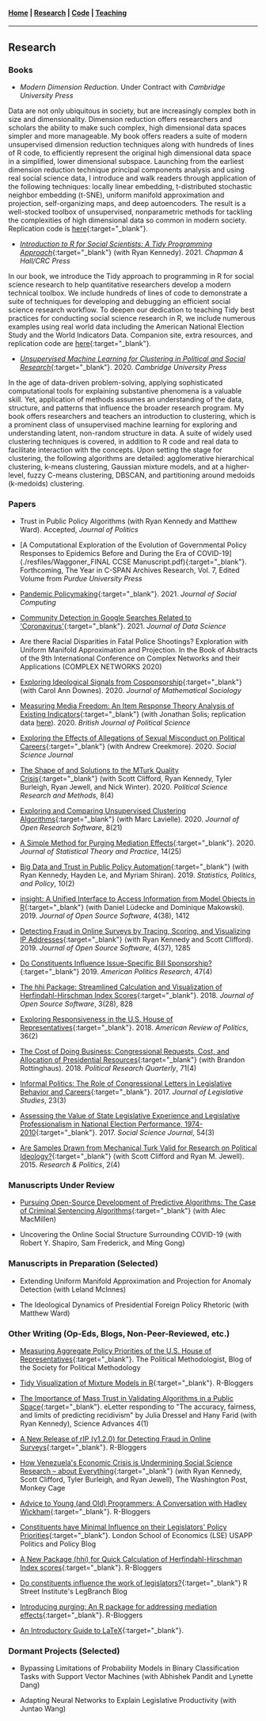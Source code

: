 #### [Home](https://pdwaggoner.github.io) | [Research](/Research.md) | [Code](/Code.md) | [Teaching](/Teach.md)
___________

## Research

### Books

* *Modern Dimension Reduction*. Under Contract with *Cambridge University Press*

Data are not only ubiquitous in society, but are increasingly complex both in size and dimensionality. Dimension reduction offers researchers and scholars the ability to make such complex, high dimensional data spaces simpler and more manageable. My book offers readers a suite of modern unsupervised dimension reduction techniques along with hundreds of lines of R code, to efficiently represent the original high dimensional data space in a simplified, lower dimensional subspace. Launching from the earliest dimension reduction technique principal components analysis and using real social science data, I introduce and walk readers through application of the following techniques: locally linear embedding, t-distributed stochastic neighbor embedding (t-SNE), uniform manifold approximation and projection, self-organizing maps, and deep autoencoders. The result is a well-stocked toolbox of unsupervised, nonparametric methods for tackling the complexities of high dimensional data so common in modern society. Replication code is [here](https://github.com/pdwaggoner/dimension-reduction-CUP){:target="_blank"}. 


* [*Introduction to R for Social Scientists: A Tidy Programming Approach*](https://www.routledge.com/Introduction-to-R-for-Social-Scientists-A-Tidy-Programming-Approach/Kennedy-Waggoner/p/book/9780367460723){:target="_blank"} (with Ryan Kennedy). 2021. *Chapman & Hall/CRC Press*

In our book, we introduce the Tidy approach to programming in R for social science research to help quantitative researchers develop a modern technical toolbox. We include hundreds of lines of code to demonstrate a suite of techniques for developing and debugging an efficient social science research workflow. To deepen our dedication to teaching Tidy best practices for conducting social science research in R, we include numerous examples using real world data including the American National Election Study and the World Indicators Data. Companion site, extra resources, and replication code are [here](https://i2rss.weebly.com/){:target="_blank"}.


* [*Unsupervised Machine Learning for Clustering in Political and Social Research*](https://www.cambridge.org/core/elements/unsupervised-machine-learning-for-clustering-in-political-and-social-research/BF62D1E8F6DB3237D5CE524FBFCBA33A){:target="_blank"}. 2020. *Cambridge University Press*

In the age of data-driven problem-solving, applying sophisticated computational tools for explaining substantive phenomena is a valuable skill. Yet, application of methods assumes an understanding of the data, structure, and patterns that influence the broader research program. My book offers researchers and teachers an introduction to clustering, which is a prominent class of unsupervised machine learning for exploring and understanding latent, non-random structure in data. A suite of widely used clustering techniques is covered, in addition to R code and real data to facilitate interaction with the concepts. Upon setting the stage for clustering, the following algorithms are detailed: agglomerative hierarchical clustering, k-means clustering, Gaussian mixture models, and at a higher-level, fuzzy C-means clustering, DBSCAN, and partitioning around medoids (k-medoids) clustering.


### Papers

* Trust in Public Policy Algorithms (with Ryan Kennedy and Matthew Ward). Accepted, *Journal of Politics*

* [A Computational Exploration of the Evolution of Governmental Policy Responses to Epidemics Before and During the Era of COVID-19](./resfiles/Waggoner_FINAL CCSE Manuscript.pdf){:target="_blank"}. Forthcoming, The Year in C-SPAN Archives Research, Vol. 7, Edited Volume from *Purdue University Press*

* [Pandemic Policymaking](https://ieeexplore.ieee.org/abstract/document/9355031){:target="_blank"}. 2021. *Journal of Social Computing*

* [Community Detection in Google Searches Related to 'Coronavirus'](https://jds-online.org/journal/JDS/article/122/info){:target="_blank"}. 2021. *Journal of Data Science*

* Are there Racial Disparities in Fatal Police Shootings? Exploration with Uniform Manifold Approximation and Projection. In the Book of Abstracts of the 9th International Conference on Complex Networks and their Applications (COMPLEX NETWORKS 2020)

* [Exploring Ideological Signals from Cosponsorship](https://www.tandfonline.com/doi/full/10.1080/0022250X.2020.1787406){:target="_blank"} (with Carol Ann Downes). 2020. *Journal of Mathematical Sociology*

* [Measuring Media Freedom: An Item Response Theory Analysis of Existing Indicators](https://www.cambridge.org/core/journals/british-journal-of-political-science/article/abs/measuring-media-freedom-an-item-response-theory-analysis-of-existing-indicators/4A6D5AE5E6F4E78D0642BFF882C1FBF6){:target="_blank"} (with Jonathan Solis; replication data [here](./resfiles/MSFS-estimates_full-3x2000.csv)). 2020. *British Journal of Political Science*

* [Exploring the Effects of Allegations of Sexual Misconduct on Political Careers](https://www.tandfonline.com/doi/abs/10.1080/03623319.2020.1814981){:target="_blank"} (with Andrew Creekmore). 2020. *Social Science Journal*

* [The Shape of and Solutions to the MTurk Quality Crisis](https://www.cambridge.org/core/journals/political-science-research-and-methods/article/shape-of-and-solutions-to-the-mturk-quality-crisis/521AEEB9A9753D5C6038440BD123826C){:target="_blank"} (with Scott Clifford, Ryan Kennedy, Tyler Burleigh, Ryan Jewell, and Nick Winter). 2020. *Political Science Research and Methods*, 8(4)

* [Exploring and Comparing Unsupervised Clustering Algorithms](https://openresearchsoftware.metajnl.com/articles/10.5334/jors.269/){:target="_blank"} (with Marc Lavielle). 2020. *Journal of Open Research Software*, 8(21)

* [A Simple Method for Purging Mediation Effects](https://link.springer.com/article/10.1007/s42519-020-00095-7){:target="_blank"}. 2020. *Journal of Statistical Theory and Practice*, 14(25)

* [Big Data and Trust in Public Policy Automation](https://www.degruyter.com/document/doi/10.1515/spp-2019-0005/html){:target="_blank"} (with Ryan Kennedy, Hayden Le, and Myriam Shiran). 2019. *Statistics, Politics, and Policy*, 10(2)

* [insight: A Unified Interface to Access Information from Model Objects in R](https://joss.theoj.org/papers/10.21105/joss.01412){:target="_blank"} (with Daniel Lüdecke and Dominique Makowski). 2019. *Journal of Open Source Software*, 4(38), 1412

* [Detecting Fraud in Online Surveys by Tracing, Scoring, and Visualizing IP Addresses](https://joss.theoj.org/papers/10.21105/joss.01285){:target="_blank"} (with Ryan Kennedy and Scott Clifford). 2019. *Journal of Open Source Software*, 4(37), 1285

* [Do Constituents Influence Issue-Specific Bill Sponsorship?](https://journals.sagepub.com/doi/full/10.1177/1532673X18759644){:target="_blank"} 2019. *American Politics Research*, 47(4)

* [The hhi Package: Streamlined Calculation and Visualization of Herfindahl-Hirschman Index Scores](https://joss.theoj.org/papers/10.21105/joss.00828){:target="_blank"}. 2018. *Journal of Open Source Software*, 3(28), 828

* [Exploring Responsiveness in the U.S. House of Representatives](https://journals.shareok.org/arp/article/view/974){:target="_blank"}. 2018. *American Review of Politics*, 36(2)

* [The Cost of Doing Business: Congressional Requests, Cost, and Allocation of Presidential Resources](https://journals.sagepub.com/doi/full/10.1177/1065912918763748){:target="_blank"} (with Brandon Rottinghaus). 2018. *Political Research Quarterly*, 71(4)

* [Informal Politics: The Role of Congressional Letters in Legislative Behavior and Careers](https://www.tandfonline.com/doi/full/10.1080/13572334.2017.1358982?scroll=top&needAccess=true){:target="_blank"}. 2017. *Journal of Legislative Studies*, 23(3)

* [Assessing the Value of State Legislative Experience and Legislative Professionalism in National Election Performance, 1974-2010](https://www.sciencedirect.com/science/article/abs/pii/S036233191730054X){:target="_blank"}. 2017. *Social Science Journal*, 54(3)

* [Are Samples Drawn from Mechanical Turk Valid for Research on Political Ideology?](https://journals.sagepub.com/doi/full/10.1177/2053168015622072){:target="_blank"} (with Scott Clifford and Ryan M. Jewell). 2015. *Research & Politics*, 2(4)

### Manuscripts Under Review

* [Pursuing Open-Source Development of Predictive Algorithms: The Case of Criminal Sentencing Algorithms](https://arxiv.org/abs/2011.06422){:target="_blank"} (with Alec MacMillen)

* Uncovering the Online Social Structure Surrounding COVID-19 (with Robert Y. Shapiro, Sam Frederick, and Ming Gong)

### Manuscripts in Preparation (Selected)

* Extending Uniform Manifold Approximation and Projection for Anomaly Detection (with Leland McInnes)

* The Ideological Dynamics of Presidential Foreign Policy Rhetoric (with Matthew Ward)

### Other Writing (Op-Eds, Blogs, Non-Peer-Reviewed, etc.)

* [Measuring Aggregate Policy Priorities of the U.S. House of Representatives](https://polmeth.org/blog/measuring-aggregate-policy-priorities-us-house-representatives){:target="_blank"}. The Political Methodologist, Blog of the Society for Political Methodology

* [Tidy Visualization of Mixture Models in R](https://www.r-bloggers.com/2020/07/tidy-visualization-of-mixture-models-in-r/){:target="_blank"}. R-Bloggers

* [The Importance of Mass Trust in Validating Algorithms in a Public Space](https://advances.sciencemag.org/content/4/1/eaao5580/tab-e-letters){:target="_blank"}. eLetter responding to "The accuracy, fairness, and limits of predicting recidivism" by Julia Dressel and Hany Farid (with Ryan Kennedy), Science Advances 4(1)

* [A New Release of rIP (v1.2.0) for Detecting Fraud in Online Surveys](https://www.r-bloggers.com/2019/05/a-new-release-of-rip-v1-2-0-for-detecting-fraud-in-online-surveys/){:target="_blank"}. R-Bloggers

* [How Venezuela's Economic Crisis is Undermining Social Science Research – about Everything](https://www.washingtonpost.com/news/monkey-cage/wp/2018/11/07/how-the-venezuelan-economic-crisis-is-undermining-social-science-research-about-everything-not-just-venezuela/){:target="_blank"} (with Ryan Kennedy, Scott Clifford, Tyler Burleigh, and Ryan Jewell), The Washington Post, Monkey Cage

* [Advice to Young (and Old) Programmers: A Conversation with Hadley Wickham](https://www.r-bloggers.com/2018/08/advice-to-young-and-old-programmers-a-conversation-with-hadley-wickham/){:target="_blank"}. R-Bloggers

* [Constituents have Minimal Influence on their Legislators' Policy Priorities](https://blogs.lse.ac.uk/usappblog/2018/07/13/constituents-have-minimal-influence-on-their-legislators-policy-priorities/){:target="_blank"}. London School of Economics (LSE) USAPP Politics and Policy Blog

* [A New Package (hhi) for Quick Calculation of Herfindahl-Hirschman Index scores](https://www.r-bloggers.com/2018/04/a-new-package-hhi-for-quick-calculation-of-herfindahl-hirschman-index-scores/){:target="_blank"}. R-Bloggers

* [Do constituents influence the work of legislators?](https://www.legbranch.org/2018-4-2-do-constituents-influence-the-work-of-legislators/){:target="_blank"} R Street Institute's LegBranch Blog

* [Introducing purging: An R package for addressing mediation effects](https://www.r-bloggers.com/2018/03/introducing-purging-an-r-package-for-addressing-mediation-effects/){:target="_blank"}. R-Bloggers

* [An Introductory Guide to LaTeX](https://github.com/pdwaggoner/LaTeX-Workshop){:target="_blank"}.

### Dormant Projects (Selected)

* Bypassing Limitations of Probability Models in Binary Classification Tasks with Support Vector Machines (with Abhishek Pandit and Lynette Dang)

* Adapting Neural Networks to Explain Legislative Productivity (with Juntao Wang)
